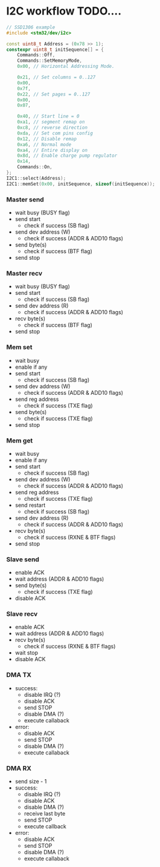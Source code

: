 # I2C workflow TODO....

```cpp
// SSD1306 example
#include <stm32/dev/i2c>

const uint8_t Address = (0x78 >> 1);
constexpr uint8_t initSequence[] = {
    Commands::Off,
    Commands::SetMemoryMode,
    0x00, // Horizontal Addressing Mode.

    0x21, // Set columns = 0..127
    0x00,
    0x7f,
    0x22, // Set pages = 0..127
    0x00,
    0x07,

    0x40, // Start line = 0
    0xa1, // segment remap on
    0xc8, // reverse direction
    0xda, // Set com pins config
    0x12, // Disable remap
    0xa6, // Normal mode
    0xa4, // Entire display on
    0x8d, // Enable charge pump regulator
    0x14,
    Commands::On,
};
I2C1::select(Address);
I2C1::memSet(0x00, initSequence, sizeof(initSequence));
```

### Master send

- wait busy (BUSY flag)
- send start
  - check if success (SB flag)
- send dev address (W)
  - check if success (ADDR & ADD10 flags)
- send byte(s)
  - check if success (BTF flag)
- send stop

### Master recv

- wait busy (BUSY flag)
- send start
  - check if success (SB flag)
- send dev address (R)
  - check if success (ADDR & ADD10 flags)
- recv byte(s)
  - check if success (BTF flag)
- send stop

### Mem set

- wait busy
- enable if any
- send start
  - check if success (SB flag)
- send dev address (W)
  - check if success (ADDR & ADD10 flags)
- send reg address
  - check if success (TXE flag)
- send byte(s)
  - check if success (TXE flag)
- send stop

### Mem get

- wait busy
- enable if any
- send start
  - check if success (SB flag)
- send dev address (W)
  - check if success (ADDR & ADD10 flags)
- send reg address
  - check if success (TXE flag)
- send restart
  - check if success (SB flag)
- send dev address (R)
  - check if success (ADDR & ADD10 flags)
- recv byte(s)
  - check if success (RXNE & BTF flags)
- send stop

### Slave send

- enable ACK
- wait address (ADDR & ADD10 flags)
- send byte(s)
  - check if success (TXE flag)
- disable ACK

### Slave recv

- enable ACK
- wait address (ADDR & ADD10 flags)
- recv byte(s)
  - check if success (RXNE & BTF flags)
- wait stop
- disable ACK

### DMA TX

- success:
  - disable IRQ (?)
  - disable ACK
  - send STOP
  - disable DMA (?)
  - execute callaback
- error:
  - disable ACK
  - send STOP
  - disable DMA (?)
  - execute callaback

### DMA RX

- send size - 1
- success:
  - disable IRQ (?)
  - disable ACK
  - disable DMA (?)
  - receive last byte
  - send STOP
  - execute callback
- error:
  - disable ACK
  - send STOP
  - disable DMA (?)
  - execute callaback